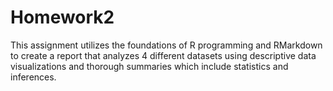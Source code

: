 # Homework2

This assignment utilizes the foundations of R programming and RMarkdown to create a report that analyzes 4 different datasets using descriptive data visualizations and thorough summaries which include statistics and inferences. 
